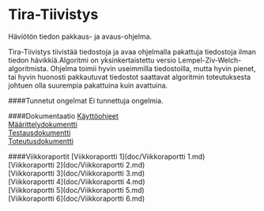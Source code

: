 # Tira-Tiivistys
<body>
Häviötön tiedon pakkaus- ja avaus-ohjelma.  

Tira-Tiivistys tiivistää tiedostoja ja avaa ohjelmalla pakattuja tiedostoja ilman tiedon hävikkiä.Algoritmi on yksinkertaistettu versio Lempel-Ziv-Welch-algoritmista. Ohjelma toimii hyvin useimmilla tiedostoilla, mutta hyvin pienet, tai hyvin huonosti pakkautuvat tiedostot saattavat algoritmin toteutuksesta johtuen olla suurempia pakattuina kuin avattuina.
</body>

####Tunnetut ongelmat
Ei tunnettuja ongelmia.

####Dokumentaatio
[Käyttöohjeet](doc/Käyttöohjeet.md)  
[Määrittelydokumentti](doc/Määrittelydokumentti.md)  
[Testausdokumentti](doc/Testausdokumentti.md)  
[Toteutusdokumentti](doc/Toteutusdokumentti.md)  

####Viikkoraportit
[Viikkoraportti 1](doc/Viikkoraportti 1.md)  
[Viikkoraportti 2](doc/Viikkoraportti 2.md)  
[Viikkoraportti 3](doc/Viikkoraportti 3.md)  
[Viikkoraportti 4](doc/Viikkoraportti 4.md)  
[Viikkoraportti 5](doc/Viikkoraportti 5.md)  
[Viikkoraportti 6](doc/Viikkoraportti 6.md)